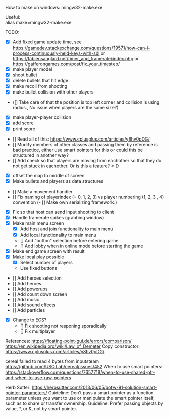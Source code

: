 How to make on windows:
mingw32-make.exe

Useful:  
alias make=mingw32-make.exe


TODO: 
- [x] Add fixed game update time, see https://gamedev.stackexchange.com/questions/19571/how-can-i-process-continuously-held-keys-with-sdl or https://fabiensanglard.net/timer_and_framerate/index.php or https://gafferongames.com/post/fix_your_timestep/
- [x] make player model
- [x] shoot bullet
- [x] delete bullets that hit edge
- [x] make recoil from shooting
- [x] make bullet collision with other players
- ([] Take care of that the position is top left corner and collision is using radius., No issue when players are the same size?)
- [x] make player-player collision
- [x] add score
- [x] print score
- [] Read all of this: https://www.cplusplus.com/articles/y8hv0pDG/
- [] Modify members of other classes and passing them by reference is bad practice, either use smart pointers for this or could this be structured in another way?
- [] Add check so that players are moving from eachother so that they do not get stuck in eachother. Or is this a feature? >:D
- [x] offset the map to middle of screen
- [x] Make bullets and players as data structures
- [] Make a movement handler
- [] Fix naming of playerindex (= 0, 1, 2, 3) vs player numbering (1, 2, 3 , 4) convention
(- [] Make own serializing framework.)
- [x] Fix so that host can send input shooting to client
- [x] Handle framerate spikes (grabbing window)
- [x] Make main menu screen
    - [x] Add host and join functionality to main menu
    - [x] Add local functionality to main menu
    - [] Add "button" selection before entering game
    - [] Add lobby when in online mode before starting the game
- [x] Make end game screen with result
- [x] Make local play possible
    - [x] Select number of players
    - Use fixed buttons
- [] Add heroes selection
- [] Add heroes
- [] Add powerups
- [] Add count down screen
- [] Add music
- [] Add sound effects
- [] Add particles
- [x] Change to ECS?
    - [] Fix shooting not responing sporadically
    - [] Fix multiplayer

References:
https://floating-point-gui.de/errors/comparison/
https://en.wikipedia.org/wiki/Law_of_Demeter
Copy constructor: https://www.cplusplus.com/articles/y8hv0pDG/



cereal failed to read 4 bytes from inputsteam
https://github.com/USCiLab/cereal/issues/452
When to use smart pointers:
https://stackoverflow.com/questions/7657718/when-to-use-shared-ptr-and-when-to-use-raw-pointers

Herb Sutter: https://herbsutter.com/2013/06/05/gotw-91-solution-smart-pointer-parameters/
Guideline: Don’t pass a smart pointer as a function parameter unless you want to use or manipulate the smart pointer itself, such as to share or transfer ownership.
Guideline: Prefer passing objects by value, *, or &, not by smart pointer.